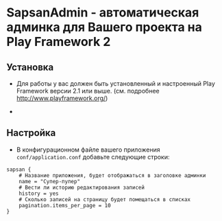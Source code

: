 # SapsanAdmin - автоматическая админка для Вашего проекта на Play Framework 2


## Установка

* Для работы у вас должен быть установленный и настроенный Play Framework версии 2.1 или выше.
  (см. подробнее http://www.playframework.org/)

*


## Настройка

* В конфигурационном файле вашего приложения `conf/application.conf` добавьте следующие строки:

```
sapsan {
    # Название приложения, будет отображаться в заголовке админки
    name = "Супер-пупер"
    # Вести ли историю редактирования записей
    history = yes
    # Сколько записей на страницу будет помещаться в списках
    pagination.items_per_page = 10
}
```

